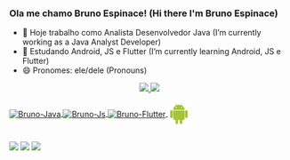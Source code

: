 ### Ola me chamo Bruno Espinace! (Hi there I'm Bruno Espinace)

- 🔭 Hoje trabalho como Analista Desenvolvedor Java
  (I’m currently working as a Java Analyst Developer)
- 🌱 Estudando Android, JS e Flutter
  (I’m currently learning Android, JS e Flutter)
- 😄 Pronomes: ele/dele
  (Pronouns)

<div align="center">
  <a href="https://github.com/Espinace">
  <img height="180em" src="https://github-readme-stats.vercel.app/api?username=Espinace&show_icons=true&theme=yeblu&include_all_commits=true&count_private=true"/>
  <img height="180em" src="https://github-readme-stats.vercel.app/api/top-langs/?username=Espinace&layout=compact&langs_count=7&theme=yeblu"/>
</div>

  <div style="display: inline_block"><br>
  <img align="center" alt="Bruno-Java" height="40" width="100" src="https://img.shields.io/badge/Java-ED8B00?style=for-the-badge&logo=java&logoColor=white">
  <img align="center" alt="Bruno-Js" height="40" width="150" src="https://img.shields.io/badge/JavaScript-F7DF1E?style=for-the-badge&logo=javascript&logoColor=black">
  <img align="center" alt="Bruno-Flutter" height="40" width="120" src="https://img.shields.io/badge/Flutter-02569B?style=for-the-badge&logo=flutter&logoColor=white">  
  <img align="center" alt="Bruno-Android" height="40" width="40" src="https://github.com/devicons/devicon/blob/master/icons/android/android-plain.svg">

</div>
  
  ##
  
 <div> 
  <a href="https://instagram.com/brunooae" target="_blank"><img src="https://img.shields.io/badge/-Instagram-%23E4405F?style=for-the-badge&logo=instagram&logoColor=white" target="_blank"></a>
  <a href = "mailto:brunoaespinace@hotmail.com"><img src="https://img.shields.io/badge/Microsoft_Outlook-0078D4?style=for-the-badge&logo=microsoft-outlook&logoColor=white" target="_blank"></a>
  <a href="https://www.linkedin.com/in/bruno-espinace" target="_blank"><img src="https://img.shields.io/badge/-LinkedIn-%230077B5?style=for-the-badge&logo=linkedin&logoColor=white" target="_blank"></a> 
   
 </div>
 

